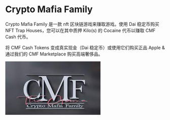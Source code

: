 # Crypto Mafia Family

<p>Crypto Mafia Family 是一款 nft 区块链游戏来赚取游戏。使用 Dai 稳定币购买 NFT Trap Houses，您可以在其中质押 Kilo(s) 的 Cocaine 代币以赚取 CMF Cash 代币。</p>
<p>将 CMF Cash Tokens 变成真实现金（Dai 稳定币）或使用它们购买正品 Apple &amp;通过我们的 CMF Marketplace 购买高端奢侈品。</p>

![download](download.jpg)

